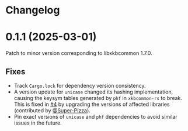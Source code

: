 # Changelog

# 0.1.1 (2025-03-01)

Patch to minor version corresponding to libxkbcommon 1.7.0.

## Fixes
- Track `Cargo.lock` for dependency version consistency.
- A version update for `unicase` changed its hashing implementation, causing the keysym tables generated by `phf` in `xkbcommon-rs` to break. This is fixed in [#4](https://github.com/wysiwys/xkbcommon-rs/pull/4) by upgrading the versions of affected libraries (contributed by [@Super-Pizza](https://github.com/Super-Pizza)).
- Pin exact versions of `unicase` and `phf` dependencies to avoid similar issues in the future.

